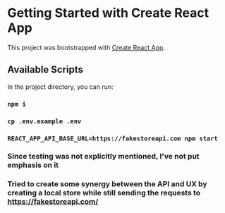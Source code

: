 # Getting Started with Create React App

This project was bootstrapped with [Create React App](https://github.com/facebook/create-react-app).

## Available Scripts

In the project directory, you can run:

### `npm i`

### `cp .env.example .env`

### `REACT_APP_API_BASE_URL=https://fakestoreapi.com npm start`

### Since testing was not explicitly mentioned, I've not put emphasis on it

### Tried to create some synergy between the API and UX by creating a local store while still sending the requests to https://fakestoreapi.com/
